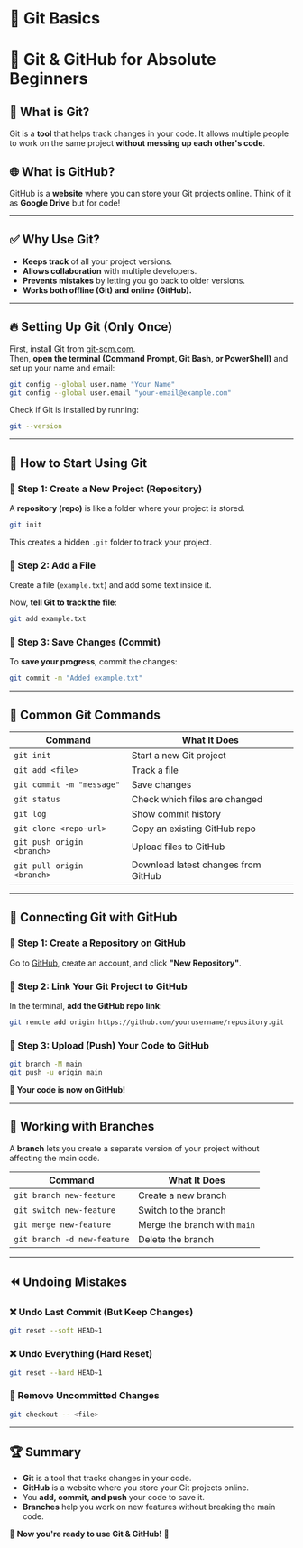 # 📝 Git Basics  

# 📜 Git & GitHub for Absolute Beginners  

## 🚀 What is Git?  
Git is a **tool** that helps track changes in your code. It allows multiple people to work on the same project **without messing up each other's code**.  

## 🌐 What is GitHub?  
GitHub is a **website** where you can store your Git projects online. Think of it as **Google Drive** but for code!  

---

## ✅ Why Use Git?  
- **Keeps track** of all your project versions.  
- **Allows collaboration** with multiple developers.  
- **Prevents mistakes** by letting you go back to older versions.  
- **Works both offline (Git) and online (GitHub).**  

---

## 🔥 Setting Up Git (Only Once)  
First, install Git from [git-scm.com](https://git-scm.com/).  
Then, **open the terminal (Command Prompt, Git Bash, or PowerShell)** and set up your name and email:  

```sh
git config --global user.name "Your Name"
git config --global user.email "your-email@example.com"
```
Check if Git is installed by running:  
```sh
git --version
```

---

## 📂 How to Start Using Git  

### 📌 Step 1: Create a New Project (Repository)  
A **repository (repo)** is like a folder where your project is stored.  

```sh
git init
```
This creates a hidden `.git` folder to track your project.  

### 📌 Step 2: Add a File  
Create a file (`example.txt`) and add some text inside it.  

Now, **tell Git to track the file**:  
```sh
git add example.txt
```

### 📌 Step 3: Save Changes (Commit)  
To **save your progress**, commit the changes:  
```sh
git commit -m "Added example.txt"
```

---

## 🔑 Common Git Commands  

| Command | What It Does |
|---------|-------------|
| `git init` | Start a new Git project |
| `git add <file>` | Track a file |
| `git commit -m "message"` | Save changes |
| `git status` | Check which files are changed |
| `git log` | Show commit history |
| `git clone <repo-url>` | Copy an existing GitHub repo |
| `git push origin <branch>` | Upload files to GitHub |
| `git pull origin <branch>` | Download latest changes from GitHub |

---

## 🔗 Connecting Git with GitHub  

### 📌 Step 1: Create a Repository on GitHub  
Go to [GitHub](https://github.com/), create an account, and click **"New Repository"**.  

### 📌 Step 2: Link Your Git Project to GitHub  
In the terminal, **add the GitHub repo link**:  

```sh
git remote add origin https://github.com/yourusername/repository.git
```

### 📌 Step 3: Upload (Push) Your Code to GitHub  
```sh
git branch -M main
git push -u origin main
```
🎉 **Your code is now on GitHub!**  

---

## 🌿 Working with Branches  

A **branch** lets you create a separate version of your project without affecting the main code.  

| Command | What It Does |
|---------|-------------|
| `git branch new-feature` | Create a new branch |
| `git switch new-feature` | Switch to the branch |
| `git merge new-feature` | Merge the branch with `main` |
| `git branch -d new-feature` | Delete the branch |

---

## ⏪ Undoing Mistakes  

### ❌ Undo Last Commit (But Keep Changes)  
```sh
git reset --soft HEAD~1
```

### ❌ Undo Everything (Hard Reset)  
```sh
git reset --hard HEAD~1
```

### 🔄 Remove Uncommitted Changes  
```sh
git checkout -- <file>
```

---

## 🏆 Summary  
- **Git** is a tool that tracks changes in your code.  
- **GitHub** is a website where you store your Git projects online.  
- You **add, commit, and push** your code to save it.  
- **Branches** help you work on new features without breaking the main code.  

🚀 **Now you're ready to use Git & GitHub!** 🎉  
  
